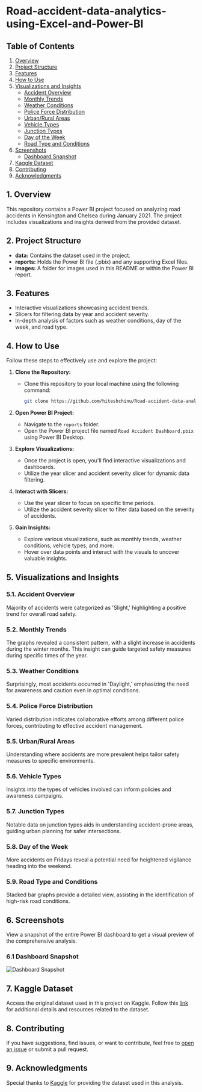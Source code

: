 # Road-accident-data-analytics-using-Excel-and-Power-BI



## Table of Contents

1. [Overview](#1-overview)
2. [Project Structure](#2-project-structure)
3. [Features](#3-features)
4. [How to Use](#4-how-to-use)
5. [Visualizations and Insights](#5-visualizations-and-insights)
   - [Accident Overview](#51-accident-overview)
   - [Monthly Trends](#52-monthly-trends)
   - [Weather Conditions](#53-weather-conditions)
   - [Police Force Distribution](#54-police-force-distribution)
   - [Urban/Rural Areas](#55-urbanrural-areas)
   - [Vehicle Types](#56-vehicle-types)
   - [Junction Types](#57-junction-types)
   - [Day of the Week](#58-day-of-the-week)
   - [Road Type and Conditions](#59-road-type-and-conditions)
6. [Screenshots](#6-screenshots)
   - [Dashboard Snapshot](#61-dashboard-snapshot)
7. [Kaggle Dataset](#7-kaggle-dataset)
8. [Contributing](#8-contributing)
9. [Acknowledgments](#9-acknowledgments)

## 1. Overview

This repository contains a Power BI project focused on analyzing road accidents in Kensington and Chelsea during January 2021. The project includes visualizations and insights derived from the provided dataset.

## 2. Project Structure

- **data:** Contains the dataset used in the project.
- **reports:** Holds the Power BI file (.pbix) and any supporting Excel files.
- **images:** A folder for images used in this README or within the Power BI report.

## 3. Features

- Interactive visualizations showcasing accident trends.
- Slicers for filtering data by year and accident severity.
- In-depth analysis of factors such as weather conditions, day of the week, and road type.

## 4. How to Use

Follow these steps to effectively use and explore the project:

1. **Clone the Repository:**
   - Clone this repository to your local machine using the following command:
     ```bash
     git clone https://github.com/hiteshchinu/Road-accident-data-analytics-using-Excel-and-Power-BI.git
     ```

2. **Open Power BI Project:**
   - Navigate to the `reports` folder.
   - Open the Power BI project file named `Road Accident Dashboard.pbix` using Power BI Desktop.

3. **Explore Visualizations:**
   - Once the project is open, you'll find interactive visualizations and dashboards.
   - Utilize the year slicer and accident severity slicer for dynamic data filtering.

4. **Interact with Slicers:**
   - Use the year slicer to focus on specific time periods.
   - Utilize the accident severity slicer to filter data based on the severity of accidents.

5. **Gain Insights:**
   - Explore various visualizations, such as monthly trends, weather conditions, vehicle types, and more.
   - Hover over data points and interact with the visuals to uncover valuable insights.

## 5. Visualizations and Insights

### 5.1. Accident Overview

Majority of accidents were categorized as 'Slight,' highlighting a positive trend for overall road safety.

### 5.2. Monthly Trends

The graphs revealed a consistent pattern, with a slight increase in accidents during the winter months. This insight can guide targeted safety measures during specific times of the year.

### 5.3. Weather Conditions

Surprisingly, most accidents occurred in 'Daylight,' emphasizing the need for awareness and caution even in optimal conditions.

### 5.4. Police Force Distribution

Varied distribution indicates collaborative efforts among different police forces, contributing to effective accident management.

### 5.5. Urban/Rural Areas

Understanding where accidents are more prevalent helps tailor safety measures to specific environments.

### 5.6. Vehicle Types

Insights into the types of vehicles involved can inform policies and awareness campaigns.

### 5.7. Junction Types

Notable data on junction types aids in understanding accident-prone areas, guiding urban planning for safer intersections.

### 5.8. Day of the Week

More accidents on Fridays reveal a potential need for heightened vigilance heading into the weekend.

### 5.9. Road Type and Conditions

Stacked bar graphs provide a detailed view, assisting in the identification of high-risk road conditions.


## 6. Screenshots

View a snapshot of the entire Power BI dashboard to get a visual preview of the comprehensive analysis.

### 6.1 Dashboard Snapshot

![Dashboard Snapshot](https://github.com/hiteshchinu/Road-accident-data-analytics-using-Excel-and-Power-BI/assets/82470023/82c30017-dee1-4c2b-a2a9-c9e32aea4bcd)


## 7. Kaggle Dataset

Access the original dataset used in this project on Kaggle. Follow this [link](https://www.kaggle.com/datasets/nextmillionaire/car-accident-dataset) for additional details and resources related to the dataset.

## 8. Contributing

If you have suggestions, find issues, or want to contribute, feel free to [open an issue](https://github.com/hiteshchinu/Road-accident-data-analytics-using-Excel-and-Power-BI/issues) or submit a pull request.

## 9. Acknowledgments

Special thanks to [Kaggle](https://www.kaggle.com/) for providing the dataset used in this analysis.
